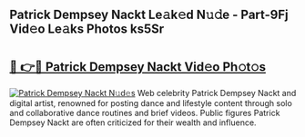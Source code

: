 ## Patrick Dempsey Nackt Le𝚊k𝚎d N𝚞𝚍e - Part-9Fj Vid𝚎o Le𝚊ks Photos ks5Sr

# <h2><a href="http://fb943n.evod.top/?m=Patrick+Dempsey+Nackt">🔗 👉🔴 Patrick Dempsey Nackt Vid𝚎o Ph𝚘t𝚘s</a></h2>

[![Patrick Dempsey Nackt N𝚞d𝚎s](https://i.imgur.com/8V9OHl7.gif)](http://fb943n.evod.top/?m=Patrick+Dempsey+Nackt)
Web celebrity Patrick Dempsey Nackt and digital artist, renowned for posting dance and lifestyle content through solo and collaborative dance routines and brief videos. Public figures Patrick Dempsey Nackt are often criticized for their wealth and influence. 
